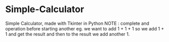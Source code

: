 # Simple-Calculator
Simple Calculator, made with Tkinter in Python
 NOTE : complete and operation before starting another
eg. we want to add 1 + 1 + 1
so we add 1 + 1 and get the result and then to the result we add another 1.
